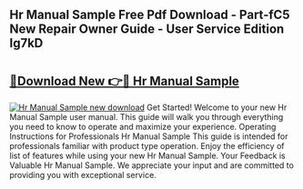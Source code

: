 ## Hr Manual Sample Free Pdf Download - Part-fC5 New Repair Owner Guide - User Service Edition Ig7kD

# <h2><a href="http://bc28843.oget.top/?id=Hr+Manual+Sample">🔗Download New 👉🔴 Hr Manual Sample</a></h2>

[![Hr Manual Sample new download](https://i.imgur.com/5g1atiW.png)](http://bc28843.oget.top/?id=Hr+Manual+Sample)
Get Started! Welcome to your new Hr Manual Sample user manual. This guide will walk you through everything you need to know to operate and maximize your experience. Operating Instructions for Professionals Hr Manual Sample This guide is intended for professionals familiar with product type operation. Enjoy the efficiency of list of features while using your new Hr Manual Sample. Your Feedback is Valuable Hr Manual Sample. We appreciate your input and are committed to providing you with exceptional service.
